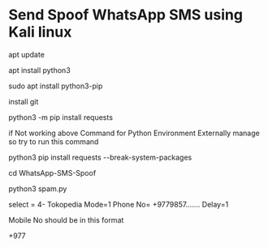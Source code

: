 # Send Spoof WhatsApp SMS using Kali linux 

apt update

apt install python3

sudo apt install python3-pip

install git

python3 -m pip install requests

if Not working above Command for Python Environment Externally manage so try to run this command

python3 pip install requests --break-system-packages

cd WhatsApp-SMS-Spoof

python3 spam.py

select = 4- Tokopedia
Mode=1
Phone No= +9779857.......
Delay=1

Mobile No should be in this format

+977
